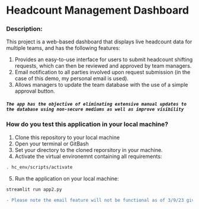 # Headcount Management Dashboard

### Description:
This project is a web-based dashboard that displays live headcount data for multiple teams, and has the following features:
1. Provides an easy-to-use interface for users to submit headcount shifting requests, which can then be reviewed and approved by team managers.
2. Email notification to all parties involved upon request submission (in the case of this demo, my personal email is used).
3. Allows managers to update the team database with the use of a simple approval button. 

##### `The app has the objective of eliminating extensive manual updates to the database using non-secure mediums as well as improve visibility`

### How do you test this application in your local machine?
1. Clone this repository to your local machine
2. Open your terminal or GitBash
3. Set your directory to the cloned reporsitory in your machine.
4. Activate the virtual environemnt containing all requirements:
```sh
. hc_env/scripts/activate
```
5. Run the application on your local machine:
```sh
streamlit run app2.py
```


```diff
- Please note the email feature will not be functional as of 3/9/23 given that the API key will expire. Hence the reason for not securing. 
```
